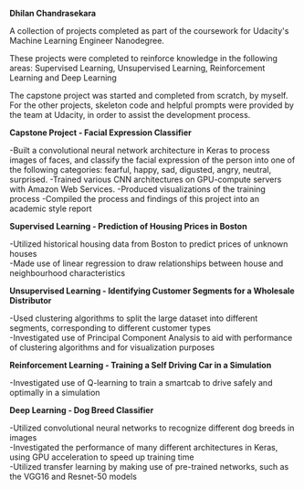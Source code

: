 **Dhilan Chandrasekara**

A collection of projects completed as part of the coursework for Udacity's Machine Learning Engineer Nanodegree. 

These projects were completed to reinforce knowledge in the following areas: Supervised Learning, Unsupervised Learning, Reinforcement Learning and Deep Learning

The capstone project was started and completed from scratch, by myself. For the other projects, skeleton code and helpful prompts were provided by the team at Udacity, in order to assist the development process.

**Capstone Project - Facial Expression Classifier**

-Built a convolutional neural network architecture in Keras to process images of faces, and classify the facial expression of the person into one of the following categories: fearful, happy, sad, digusted, angry, neutral, surprised.
-Trained various CNN architectures on GPU-compute servers with Amazon Web Services.
-Produced visualizations of the training process
-Compiled the process and findings of this project into an academic style report

**Supervised Learning - Prediction of Housing Prices in Boston**
	
-Utilized historical housing data from Boston to predict prices of unknown houses<br>
-Made use of linear regression to draw relationships between house and neighbourhood characteristics

**Unsupervised Learning - Identifying Customer Segments for a Wholesale Distributor**
	
-Used clustering algorithms to split the large dataset into different segments, corresponding to different customer types<br>
-Investigated use of Principal Component Analysis to aid with performance of clustering algorithms and for visualization purposes

**Reinforcement Learning - Training a Self Driving Car in a Simulation**

-Investigated use of Q-learning to train a smartcab to drive safely and optimally in a simulation

**Deep Learning - Dog Breed Classifier**

-Utilized convolutional neural networks to recognize different dog breeds in images<br>
-Investigated the performance of many different architectures in Keras, using GPU acceleration to speed up training time<br>
-Utilized transfer learning by making use of pre-trained networks, such as the VGG16 and Resnet-50 models

